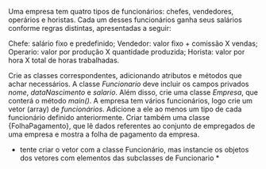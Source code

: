 Uma empresa tem quatro tipos de funcionários: chefes, vendedores, operários e horistas. Cada um desses funcionários ganha seus salários conforme regras distintas, apresentadas a seguir: 

Chefe: salário fixo e predefinido;
Vendedor: valor fixo + comissão X vendas;
Operario: valor por produção X quantidade produzida;
Horista: valor por hora X total de horas trabalhadas.


Crie as classes correspondentes, adicionando atributos e métodos que achar necessários. A classe *Funcionario* deve incluir os campos privados *nome*, *dataNascimento* e *salario*. Além disso, crie uma classe *Empresa*, que conterá o método *main()*. A empresa tem vários funcionários, logo crie um vetor (array)  de *funcionários*. Adicione a ele ao menos um tipo de cada funcionário definido anteriormente. Criar também uma classe {FolhaPagamento}, que lê dados referentes ao conjunto de empregados de uma empresa e mostra a folha de pagamento da empresa.

* tente criar o vetor com a classe Funcionário, mas instancie os objetos dos vetores com elementos das subclasses de Funcionario *
